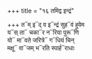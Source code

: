 +++
title = "१६ तमिद्व इन्द्रं"

+++
त᳓म् इ᳓द् व इ᳓न्द्रं सुह᳓वं हुवेम  
य᳓स् ता᳓ चका᳓र न᳓रिया पुरू᳓णि  
यो᳓ मा᳓वते जरित्रे᳓ ग᳓धियं चिन्  
मक्षू᳓ वा᳓जम् भ᳓रति स्पार्ह᳓राधाः